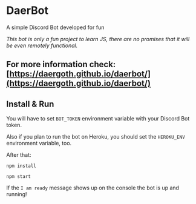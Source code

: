 # DaerBot

A simple Discord Bot developed for fun

_This bot is only a fun project to learn JS, there are no promises that it will be even remotely functional._

## For more information check:  [https://daergoth.github.io/daerbot/](https://daergoth.github.io/daerbot/)

## Install & Run

You will have to set `BOT_TOKEN` environment variable with your Discord Bot token.  

Also if you plan to run the bot on Heroku, you should set the `HEROKU_ENV` environment variable, too.

After that:

```
npm install 

npm start
```
If the `I am ready` message shows up on the console the bot is up and running!
